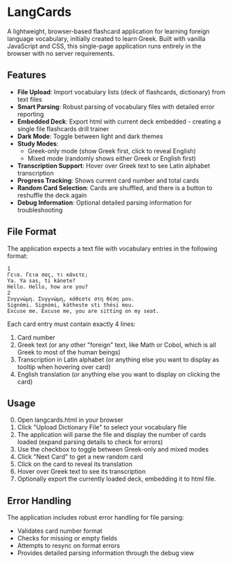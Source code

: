 # LangCards

A lightweight, browser-based flashcard application for learning foreign language vocabulary, initially created to learn Greek. 
Built with vanilla JavaScript and CSS, this single-page application runs entirely in the browser with no server requirements.

## Features

- **File Upload**: Import vocabulary lists (deck of flashcards, dictionary) from text files
- **Smart Parsing**: Robust parsing of vocabulary files with detailed error reporting
- **Embedded Deck**: Export html with current deck embedded - creating a single file flashcards drill trainer
- **Dark Mode**: Toggle between light and dark themes
- **Study Modes**:
  - Greek-only mode (show Greek first, click to reveal English)
  - Mixed mode (randomly shows either Greek or English first)
- **Transcription Support**: Hover over Greek text to see Latin alphabet transcription
- **Progress Tracking**: Shows current card number and total cards
- **Random Card Selection**: Cards are shuffled, and there is a button to reshuffle the deck again
- **Debug Information**: Optional detailed parsing information for troubleshooting

## File Format

The application expects a text file with vocabulary entries in the following format:

```
1
Γεια. Γεια σας, τι κάνετε;
Ya. Ya sas, ti kánete?
Hello. Hello, how are you?
2
Συγγνώμη. Συγγνώμη, κάθεστε στη θέση μου.
Signómi. Signómi, kátheste sti thési mou.
Excuse me. Excuse me, you are sitting on my seat.
```

Each card entry must contain exactly 4 lines:
1. Card number
2. Greek text (or any other "foreign" text, like Math or Cobol, which is all Greek to most of the human beings)
3. Transcription in Latin alphabet (or anything else you want to display as tooltip when hovering over card)
4. English translation (or anything else you want to display on clicking the card)

## Usage

0. Open langcards.html in your browser
1. Click "Upload Dictionary File" to select your vocabulary file
2. The application will parse the file and display the number of cards loaded (expand parsing details to check for errors)
3. Use the checkbox to toggle between Greek-only and mixed modes
4. Click "Next Card" to get a new random card
5. Click on the card to reveal its translation
6. Hover over Greek text to see its transcription
7. Optionally export the currently loaded deck, embedding it to html file.

## Error Handling

The application includes robust error handling for file parsing:
- Validates card number format
- Checks for missing or empty fields
- Attempts to resync on format errors
- Provides detailed parsing information through the debug view
